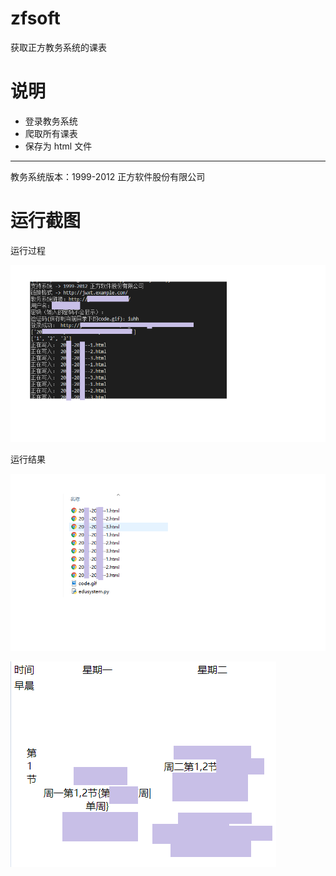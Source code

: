 # zfsoft
获取正方教务系统的课表

# 说明
* 登录教务系统
* 爬取所有课表
* 保存为 html 文件

----

教务系统版本：1999-2012 正方软件股份有限公司

# 运行截图

运行过程

![running](https://github.com/Locas-python/zfsoft/blob/master/running.png?raw=true)

运行结果

![result1](https://github.com/Locas-python/zfsoft/blob/master/result1.png?raw=true)

![result2](https://github.com/Locas-python/zfsoft/blob/master/result2.png?raw=true)
